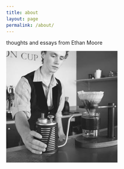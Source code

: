 ```yaml
---
title: about
layout: page
permalink: /about/
---
```

thoughts and essays from Ethan Moore  

![Ethan Moore][1]  


 [0]: /  
 [1]: /content/profile/profilecoffee-300x300.jpg  
